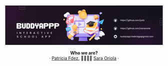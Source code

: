 ![foto](assets/img/banner.png)

<p align='center'>
  <a><strong>Who we are?</strong>
  <br />
  ·
  <a href='https://github.com/pafz'>Patricia Fdez.</a>
  🤜🏽🤛🏽
  <a href='https://github.com/saraoriola'>Sara Oriola</a>
  ·
</p>



